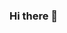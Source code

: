 ### Hi there 👋

<!--
**chrisclose/chrisclose** is a ✨ _special_ ✨ repository because its `README.md` (this file) appears on your GitHub profile.

Here are some ideas to get you started:

- 🔭 I’m currently working on ... learning!
- 🌱 I’m currently learning ... JavaScript
- 📫 How to reach me: ... chris@closechris.com
- 😄 Pronouns: ... He/Him
-->
